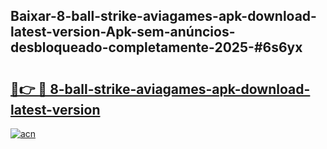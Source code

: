 ## Baixar-8-ball-strike-aviagames-apk-download-latest-version-Apk-sem-anúncios-desbloqueado-completamente-2025-#6s6yx

# <h2><a href="https://ainizakaria.my?title=8-ball-strike-aviagames-apk-download-latest-version&ref=22M">🔗👉 🔴 8-ball-strike-aviagames-apk-download-latest-version</a></h2>

[![acn](https://github.com/user-attachments/assets/0f9c940e-d8b0-45ae-aac7-cd30a18b3e1c)](https://ainizakaria.my?title=8-ball-strike-aviagames-apk-download-latest-version&ref=22M)

